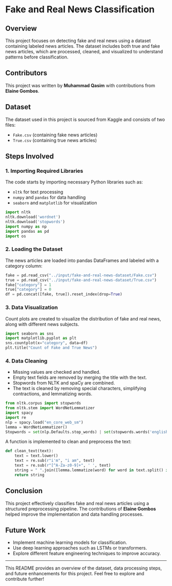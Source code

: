 # Fake and Real News Classification

## Overview
This project focuses on detecting fake and real news using a dataset containing labeled news articles. The dataset includes both true and fake news articles, which are processed, cleaned, and visualized to understand patterns before classification.

## Contributors
This project was written by **Muhammad Qasim** with contributions from **Elaine Gombos**.

## Dataset
The dataset used in this project is sourced from Kaggle and consists of two files:
- `Fake.csv` (containing fake news articles)
- `True.csv` (containing true news articles)

## Steps Involved

### 1. Importing Required Libraries
The code starts by importing necessary Python libraries such as:
- `nltk` for text processing
- `numpy` and `pandas` for data handling
- `seaborn` and `matplotlib` for visualization

```python
import nltk
nltk.download('wordnet')
nltk.download('stopwords')
import numpy as np 
import pandas as pd 
import os
```

### 2. Loading the Dataset
The news articles are loaded into pandas DataFrames and labeled with a category column:
```python
fake = pd.read_csv("../input/fake-and-real-news-dataset/Fake.csv")
true = pd.read_csv("../input/fake-and-real-news-dataset/True.csv")
fake["category"] = 1
true["category"] = 0
df = pd.concat([fake, true]).reset_index(drop=True)
```

### 3. Data Visualization
Count plots are created to visualize the distribution of fake and real news, along with different news subjects.
```python
import seaborn as sns
import matplotlib.pyplot as plt
sns.countplot(x="category", data=df)
plt.title("Count of Fake and True News")
```

### 4. Data Cleaning
- Missing values are checked and handled.
- Empty text fields are removed by merging the title with the text.
- Stopwords from NLTK and spaCy are combined.
- The text is cleaned by removing special characters, simplifying contractions, and lemmatizing words.

```python
from nltk.corpus import stopwords
from nltk.stem import WordNetLemmatizer 
import spacy
import re
nlp = spacy.load("en_core_web_sm")
lemma = WordNetLemmatizer()
Stopwords = set(nlp.Defaults.stop_words) | set(stopwords.words('english'))
```

A function is implemented to clean and preprocess the text:
```python
def clean_text(text):
    text = text.lower()
    text = re.sub(r"i'm", "i am", text)
    text = re.sub(r"[^A-Za-z0-9]+", ' ', text)
    string = " ".join([lemma.lemmatize(word) for word in text.split() if word not in Stopwords])
    return string
```

## Conclusion
This project effectively classifies fake and real news articles using a structured preprocessing pipeline. The contributions of **Elaine Gombos** helped improve the implementation and data handling processes.

## Future Work
- Implement machine learning models for classification.
- Use deep learning approaches such as LSTMs or transformers.
- Explore different feature engineering techniques to improve accuracy.

---
This README provides an overview of the dataset, data processing steps, and future enhancements for this project. Feel free to explore and contribute further!

